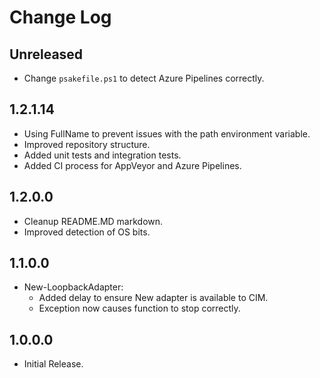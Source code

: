 # Change Log

## Unreleased

- Change `psakefile.ps1` to detect Azure Pipelines correctly.

## 1.2.1.14

- Using FullName to prevent issues with the path environment variable.
- Improved repository structure.
- Added unit tests and integration tests.
- Added CI process for AppVeyor and Azure Pipelines.

## 1.2.0.0

- Cleanup README.MD markdown.
- Improved detection of OS bits.

## 1.1.0.0

- New-LoopbackAdapter:
  - Added delay to ensure New adapter is available to CIM.
  - Exception now causes function to stop correctly.

## 1.0.0.0

- Initial Release.
